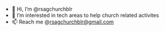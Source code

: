 - 👋 Hi, I’m @rsagchurchblr
- 👀 I’m interested in tech areas to help church related activites
- 📫 Reach me @rsagchurchblr@gmail.com

<!---
rsagchurchblr/rsagchurchblr is a ✨ special ✨ repository because its `README.md` (this file) appears on your GitHub profile.
You can click the Preview link to take a look at your changes.
--->
